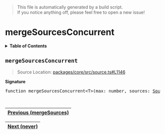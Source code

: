 > This file is automatically generated by a build script.<br>If you notice anything off, please feel free to open a new issue!

# mergeSourcesConcurrent

<details><summary><b>Table of Contents</b></summary><br>

1. [<code>mergeSourcesConcurrent</code>](#mergeSourcesConcurrent)</details>

## <a name="mergeSourcesConcurrent"></a><code>mergeSourcesConcurrent</code>

> Source Location: [packages\/core\/src\/source.ts#L1146](..\/..\/packages\/core\/src\/source.ts#L1146)

<b>Signature</b>

<pre>function mergeSourcesConcurrent&lt;T&gt;(max: number, sources: <a href="00-Source.md#Source-Interface">Source</a>&lt;T&gt;[]): <a href="00-Source.md#Source-Interface">Source</a>&lt;T&gt;</pre><br>

| [Previous \(mergeSources\)](24-mergeSources.md#readme) |
| --- |

<div align="right">

| [Next \(never\)](26-never.md#readme) |
| --- |
</div>
